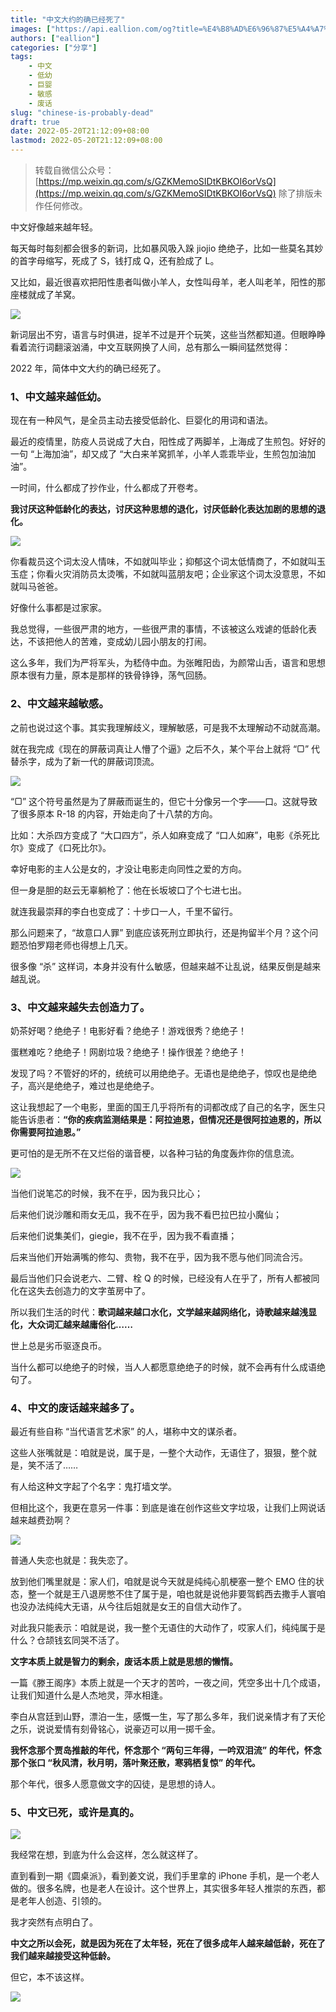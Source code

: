```yaml
---
title: "中文大约的确已经死了"
images: ["https://api.eallion.com/og?title=%E4%B8%AD%E6%96%87%E5%A4%A7%E7%BA%A6%E7%9A%84%E7%A1%AE%E5%B7%B2%E7%BB%8F%E6%AD%BB%E4%BA%86"]
authors: ["eallion"]
categories: ["分享"]
tags: 
    - 中文
    - 低幼
    - 巨婴
    - 敏感
    - 废话
slug: "chinese-is-probably-dead"
draft: true
date: 2022-05-20T21:12:09+08:00
lastmod: 2022-05-20T21:12:09+08:00
---
```


> 转载自微信公众号：[https://mp.weixin.qq.com/s/GZKMemoSIDtKBKOI6orVsQ](https://mp.weixin.qq.com/s/GZKMemoSIDtKBKOI6orVsQ)
> 除了排版未作任何修改。

中文好像越来越年轻。

每天每时每刻都会很多的新词，比如暴风吸入跺 jiojio 绝绝子，比如一些莫名其妙的首字母缩写，死成了 S，钱打成 Q，还有脸成了 L。

又比如，最近很喜欢把阳性患者叫做小羊人，女性叫母羊，老人叫老羊，阳性的那座楼就成了羊窝。

![](https://mmbiz.qpic.cn/sz_mmbiz_png/YoI3mLaSKXNWI1Riafsuuamc0zXsrJy8tKQ1doOP5chSzmkyCjhkcnsWDpCB5BUQibFdYLMmwkt43X5lclP92OZQ/640?wx_fmt=png)

新词层出不穷，语言与时俱进，捉羊不过是开个玩笑，这些当然都知道。但眼睁睁看着流行词翻滚汹涌，中文互联网换了人间，总有那么一瞬间猛然觉得：

2022 年，简体中文大约的确已经死了。

### **1、中文越来越低幼。**

现在有一种风气，是全员主动去接受低龄化、巨婴化的用词和语法。

最近的疫情里，防疫人员说成了大白，阳性成了两脚羊，上海成了生煎包。好好的一句 “上海加油”，却又成了 “大白来羊窝抓羊，小羊人乖乖毕业，生煎包加油加油”。

一时间，什么都成了抄作业，什么都成了开卷考。

**我讨厌这种低龄化的表达，讨厌这种思想的退化，讨厌低龄化表达加剧的思想的退化。**

![](https://mmbiz.qpic.cn/sz_mmbiz_jpg/YoI3mLaSKXNWI1Riafsuuamc0zXsrJy8tuicDGdhOIriazggMI9L2VKlmZe9lsfSyyIpTutiaJXxnh4CYUgkHcqfiaA/640?wx_fmt=jpeg)

你看裁员这个词太没人情味，不如就叫毕业；抑郁这个词太低情商了，不如就叫玉玉症；你看火灾消防员太烫嘴，不如就叫蓝朋友吧；企业家这个词太没意思，不如就叫马爸爸。

好像什么事都是过家家。

我总觉得，一些很严肃的地方，一些很严肃的事情，不该被这么戏谑的低龄化表达，不该把他人的苦难，变成幼儿园小朋友的打闹。

这么多年，我们为严将军头，为嵇侍中血。为张睢阳齿，为颜常山舌，语言和思想原本很有力量，原本是那样的铁骨铮铮，荡气回肠。

### **2、中文越来越敏感。**

之前也说过这个事。其实我理解歧义，理解敏感，可是我不太理解动不动就高潮。

就在我完成《现在的屏蔽词真让人懵了个逼》之后不久，某个平台上就将 “▢” 代替杀字，成为了新一代的屏蔽词顶流。

![](https://mmbiz.qpic.cn/sz_mmbiz_jpg/YoI3mLaSKXNWI1Riafsuuamc0zXsrJy8tZZic1k1Uvb0h4iarMyatkuibt4ktb3KvxEKRkwSQFmkv6s9lYkfwMbWrA/640?wx_fmt=jpeg)

“▢” 这个符号虽然是为了屏蔽而诞生的，但它十分像另一个字——口。这就导致了很多原本 R-18 的内容，开始走向了十八禁的方向。

比如：大杀四方变成了 “大口四方”，杀人如麻变成了 “口人如麻”，电影《杀死比尔》变成了《口死比尔》。

幸好电影的主人公是女的，才没让电影走向同性之爱的方向。

但一身是胆的赵云无辜躺枪了：他在长坂坡口了个七进七出。

就连我最崇拜的李白也变成了：十步口一人，千里不留行。

那么问题来了，“故意口人罪” 到底应该死刑立即执行，还是拘留半个月？这个问题恐怕罗翔老师也得想上几天。

很多像 “杀” 这样词，本身并没有什么敏感，但越来越不让乱说，结果反倒是越来越乱说。

### **3、中文越来越失去创造力了。**

奶茶好喝？绝绝子！电影好看？绝绝子！游戏很秀？绝绝子！

蛋糕难吃？绝绝子！网剧垃圾？绝绝子！操作很差？绝绝子！

发现了吗？不管好的坏的，统统可以用绝绝子。无语也是绝绝子，惊叹也是绝绝子，高兴是绝绝子，难过也是绝绝子。

这让我想起了一个电影，里面的国王几乎将所有的词都改成了自己的名字，医生只能告诉患者：**“你的疾病监测结果是：阿拉迪恩，但情况还是很阿拉迪恩的，所以你需要阿拉迪恩。”**

更可怕的是无所不在又烂俗的谐音梗，以各种刁钻的角度轰炸你的信息流。

![](https://mmbiz.qpic.cn/sz_mmbiz_jpg/YoI3mLaSKXNWI1Riafsuuamc0zXsrJy8tXTic8icerPt0uNt7gaaQZ4xC0EnDr8y4FBYE5PGGniboh3e29egViaiaDcQ/640?wx_fmt=jpeg)

当他们说笔芯的时候，我不在乎，因为我只比心；

后来他们说沙雕和雨女无瓜，我不在乎，因为我不看巴拉巴拉小魔仙；

后来他们说集美们，giegie，我不在乎，因为我不看直播；

后来当他们开始满嘴的修勾、贵物，我不在乎，因为我不愿与他们同流合污。

最后当他们只会说老六、二臂、栓 Q 的时候，已经没有人在乎了，所有人都被同化在这失去创造力的文字茧房中了。

所以我们生活的时代：**歌词越来越口水化，文学越来越网络化，诗歌越来越浅显化，大众词汇越来越庸俗化……**

世上总是劣币驱逐良币。

当什么都可以绝绝子的时候，当人人都愿意绝绝子的时候，就不会再有什么成语绝句了。  

### **4、中文的废话越来越多了。**

最近有些自称 “当代语言艺术家” 的人，堪称中文的谋杀者。

这些人张嘴就是：咱就是说，属于是，一整个大动作，无语住了，狠狠，整个就是，笑不活了……

有人给这种文字起了个名字：鬼打墙文学。

但相比这个，我更在意另一件事：到底是谁在创作这些文字垃圾，让我们上网说话越来越费劲啊？

![](https://mmbiz.qpic.cn/sz_mmbiz_jpg/YoI3mLaSKXNWI1Riafsuuamc0zXsrJy8tEghKicsfts7QtCRBg6gXPXowCqYMBhXCWrRpRHSgxaMSeOiagFNv3Fyg/640?wx_fmt=jpeg)

普通人失恋也就是：我失恋了。

放到他们嘴里就是：家人们，咱就是说今天就是纯纯心肌梗塞一整个 EMO 住的状态，整一个就是王八退房憋不住了属于是，咱也就是说他非要驾鹤西去撒手人寰咱也没办法纯纯大无语，从今往后姐就是女王的自信大动作了。

对此我只能表示：咱就是说，我一整个无语住的大动作了，哎家人们，纯纯属于是什么？仓颉钱玄同哭不活了。

**文字本质上就是智力的剩余，废话本质上就是思想的懒惰。**  

一篇《滕王阁序》本质上就是一个天才的苦吟，一夜之间，凭空多出十几个成语，让我们知道什么是人杰地灵，萍水相逢。

李白从宫廷到山野，漂泊一生，感慨一生，写了那么多年，我们说亲情才有了天伦之乐，说说爱情有刻骨铭心，说豪迈可以用一掷千金。

**我怀念那个贾岛推敲的年代，怀念那个 “两句三年得，一吟双泪流” 的年代，怀念那个张口 “秋风清，秋月明，落叶聚还散，寒鸦栖复惊” 的年代。**

那个年代，很多人愿意做文字的囚徒，是思想的诗人。

### **5、中文已死，或许是真的。**

![](https://mmbiz.qpic.cn/sz_mmbiz_jpg/YoI3mLaSKXNWI1Riafsuuamc0zXsrJy8tcKtTDz7oUGWAsUibgibgAu1y3OOVdOWHhxlT6LJsHicNzIRlVn5sdkOCQ/640?wx_fmt=jpeg)

我经常在想，到底为什么会这样，怎么就这样了。

直到看到一期《圆桌派》，看到姜文说，我们手里拿的 iPhone 手机，是一个老人做的。很多名牌，也是老人在设计。这个世界上，其实很多年轻人推崇的东西，都是老年人创造、引领的。

我才突然有点明白了。

**中文之所以会死，就是因为死在了太年轻，死在了很多成年人越来越低龄，死在了我们越来越接受这种低龄。**

但它，本不该这样。  

![](/assets/images/posts/2022/05/wangzuozhongyou.png)
